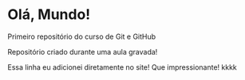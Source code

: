 # Olá, Mundo!
 Primeiro repositório do curso de Git e GitHub

 Repositório criado durante uma aula gravada!

Essa linha eu adicionei diretamente no site! Que impressionante! kkkk
